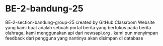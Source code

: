 # BE-2-bandung-25
BE-2-section-bandung-group-25 created by GitHub Classroom
Website yang kami buat adalah sebuah portal berita yang berfokus pada berita olahraga, kami menggunakan api dari newsapi.org .
kami pun menyimpan feedback dari pengguna yang nantinya akan disimpan di database
